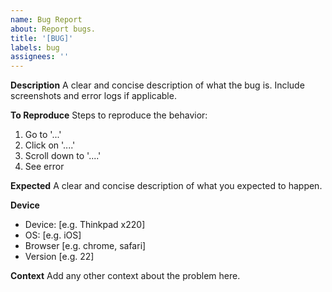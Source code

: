 ```yaml
---
name: Bug Report
about: Report bugs.
title: '[BUG]'
labels: bug
assignees: ''
---
```


**Description**
A clear and concise description of what the bug is. Include screenshots and error logs if applicable.

**To Reproduce**
Steps to reproduce the behavior:

1. Go to '...'
2. Click on '....'
3. Scroll down to '....'
4. See error

**Expected**
A clear and concise description of what you expected to happen.

**Device**

- Device: [e.g. Thinkpad x220]
- OS: [e.g. iOS]
- Browser [e.g. chrome, safari]
- Version [e.g. 22]

**Context**
Add any other context about the problem here.
